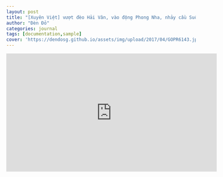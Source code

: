 ```yaml
---
layout: post
title: "[Xuyên Việt] vượt đèo Hải Vân, vào động Phong Nha, nhảy cầu Suối Mọoc"
author: "Đèn Đỏ"
categories: journal
tags: [documentation,sample]
cover: 'https://dendosg.github.io/assets/img/upload/2017/04/GOPR6143.jpg'
---
```



<iframe width="560" height="315" src="https://www.youtube.com/embed/MLWTaQ5aYco" frameborder="0" gesture="media" allow="encrypted-media" allowfullscreen></iframe>
